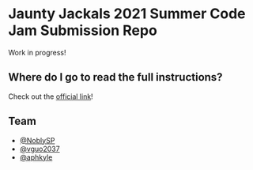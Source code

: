 # Jaunty Jackals 2021 Summer Code Jam Submission Repo

Work in progress!

## Where do I go to read the full instructions?

Check out the [official link](https://github.com/python-discord/code-jam-template/blob/main/README.md)!

## Team

- [@NoblySP](https://github.com/NoblySP)
- [@vguo2037](https://github.com/vguo2037)
- [@aphkyle](https://github.com/aphkyle)
